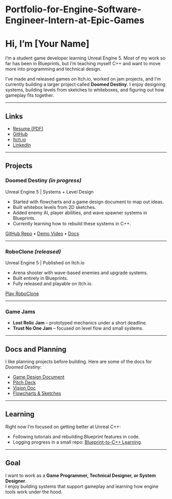 # Portfolio-for-Engine-Software-Engineer-Intern-at-Epic-Games

# Hi, I’m [Your Name]

I’m a student game developer learning Unreal Engine 5. Most of my work so far has been in Blueprints, but I’m teaching myself C++ and want to move more into programming and technical design.  

I’ve made and released games on Itch.io, worked on jam projects, and I’m currently building a larger project called **Doomed Destiny**. I enjoy designing systems, building levels from sketches to whiteboxes, and figuring out how gameplay fits together.

---

## Links
- [Resume (PDF)](your-link-here)  
- [GitHub](your-link-here)  
- [Itch.io](https://nitronic-games.itch.io/)  
- [LinkedIn](your-link-here)  

---

## Projects

### Doomed Destiny *(in progress)*
Unreal Engine 5 | Systems + Level Design  

- Started with flowcharts and a game design document to map out ideas.  
- Built whitebox levels from 2D sketches.  
- Added enemy AI, player abilities, and wave spawner systems in Blueprints.  
- Currently learning how to rebuild these systems in C++.  

[GitHub Repo](your-link) • [Demo Video](your-link) • [Docs](your-link)

---

### RoboClone *(released)*
Unreal Engine 5 | Published on Itch.io  

- Arena shooter with wave-based enemies and upgrade systems.  
- Built entirely in Blueprints.  
- Fully released and playable on Itch.io.  

[Play RoboClone](https://nitronic-games.itch.io/roboclone)

---

### Game Jams
- **Lost Relic Jam** – prototyped mechanics under a short deadline.  
- **Trust No One Jam** – focused on level flow and small systems.  

---

## Docs and Planning
I like planning projects before building. Here are some of the docs for *Doomed Destiny*:  
- [Game Design Document](your-link)  
- [Pitch Deck](your-link)  
- [Vision Doc](your-link)  
- [Flowcharts & Sketches](your-link)  

---

## Learning
Right now I’m focused on getting better at Unreal C++:  
- Following tutorials and rebuilding Blueprint features in code.  
- Logging progress in a small repo: [Blueprint-to-C++ Learning](your-link).  

---

## Goal
I want to work as a **Game Programmer, Technical Designer, or System Designer**.  
I enjoy building systems that support gameplay and learning how engine tools work under the hood.
